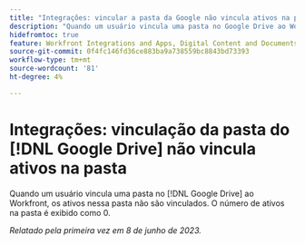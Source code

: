 ```yaml
---
title: "Integrações: vincular a pasta da Google não vincula ativos na pasta"
description: "Quando um usuário vincula uma pasta no Google Drive ao Workfront, os ativos nessa pasta não são vinculados. O número de ativos na pasta é exibido como 0."
hidefromtoc: true
feature: Workfront Integrations and Apps, Digital Content and Documents
source-git-commit: 0f4fc146fd36ce883ba9a738559bc8843bd73393
workflow-type: tm+mt
source-wordcount: '81'
ht-degree: 4%

---
```



# Integrações: vinculação da pasta do [!DNL Google Drive] não vincula ativos na pasta

Quando um usuário vincula uma pasta no [!DNL Google Drive] ao Workfront, os ativos nessa pasta não são vinculados. O número de ativos na pasta é exibido como 0.

_Relatado pela primeira vez em 8 de junho de 2023._
